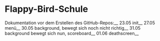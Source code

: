 # Flappy-Bird-Schule

Dokumentation vor dem Erstellen des GitHub-Repos:__
23.05 init__
27.05 menü__
30.05 background, bewegt sich noch nicht richtig__
31.05 background bewegt sich nun, scoreboard__
01.06 deathscreen__
